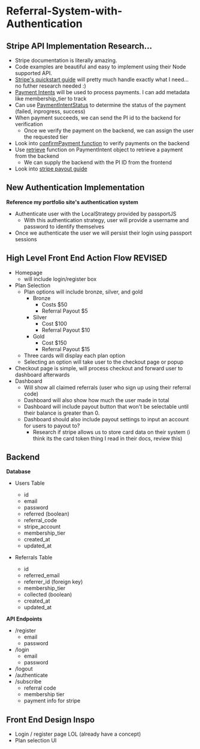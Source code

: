 # Referral-System-with-Authentication

## Stripe API Implementation Research...
* Stripe documentation is literally amazing.
* Code examples are beautiful and easy to implement using their Node supported API.
* [Stripe's quickstart guide](https://stripe.com/docs/payments/quickstart) will pretty much handle exactly what I need... no futher research needed :)
* [Payment Intents](https://stripe.com/docs/payments/payment-intents) will be used to process payments. I can add metadata like membership_tier to track 
* Can use [PaymentIntentStatus](https://stripe.com/docs/payments/payment-intents/verifying-status) to determine the status of the payment (failed, inprogress, success)
* When payment succeeds, we can send the PI id to the backend for verification
  * Once we verify the payment on the backend, we can assign the user the requested tier
* Look into [confirmPayment function](https://stripe.com/docs/js/payment_intents/confirm_payment) to verify payments on the backend
* Use [retrieve](https://stripe.com/docs/api/payment_intents/retrieve) function on PaymentIntent object to retrieve a payment from the backend
  * We can supply the backend with the PI ID from the frontend
* Look into [stripe payout guide](https://stripe.com/docs/connect/add-and-pay-out-guide)
## New Authentication Implementation
**Reference my portfolio site's authentication system**
* Authenticate user with the LocalStrategy provided by passportJS
  * With this authentication strategy, user will provide a username and password to identify themselves
* Once we authenticate the user we will persist their login using passport sessions

## High Level Front End Action Flow REVISED
* Homepage 
  * will include login/register box
* Plan Selection
  * Plan options will include bronze, silver, and gold
    * Bronze
      * Costs $50
      * Referral Payout $5
    * Silver
      * Cost $100
      * Referral Payout $10
    * Gold
      * Cost $150
      * Referral Payout $15
  * Three cards will display each plan option
  * Selecting an option will take user to the checkout page or popup
* Checkout page is simple, will process checkout and forward user to dashboard afterwards
* Dashboard
  * Will show all claimed referrals (user who sign up using their referral code)
  * Dashboard will also show how much the user made in total
  * Dashboard will include payout button that won't be selectable until their balance is greater than 0.
  * Dashboard should also include payout settings to input an account for users to payout to? 
    * Research if stripe allows us to store card data on their system (i think its the card token thing I read in their docs, review this)

## Backend
**Database**
* Users Table
  * id
  * email
  * password
  * referred (boolean)
  * referral_code
  * stripe_account
  * membership_tier
  * created_at
  * updated_at

* Referrals Table
  * id
  * referred_email
  * referrer_id (foreign key)
  * membership_tier
  * collected (boolean)
  * created_at
  * updated_at

**API Endpoints**
* /register
  * email
  * password
* /login
  * email
  * password
* /logout
* /authenticate
* /subscribe
  * referral code
  * membership tier
  * payment info for stripe

## Front End Design Inspo
* Login / register page LOL (already have a concept)
* Plan selection UI

